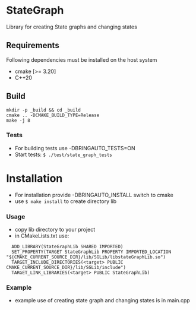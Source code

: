 # StateGraph
Library for creating State graphs and changing states

## Requirements

Following dependencies must be installed on the host system

- cmake [>= 3.20]
- C++20

## Build

```
mkdir -p _build && cd _build
cmake .. -DCMAKE_BUILD_TYPE=Release
make -j 8
```

### Tests
- For building tests use -DBRINGAUTO_TESTS=ON 
- Start tests: `$ ./test/state_graph_tests`

# Installation
- For installation provide -DBRINGAUTO_INSTALL switch to cmake
- use `$ make install` to create directory lib

### Usage
- copy lib directory to your project
- in CMakeLists.txt use:
```
  ADD_LIBRARY(StateGraphLib SHARED IMPORTED)
  SET_PROPERTY(TARGET StateGraphLib PROPERTY IMPORTED_LOCATION "${CMAKE_CURRENT_SOURCE_DIR}/lib/SGLib/libstateGraphLib.so")
  TARGET_INCLUDE_DIRECTORIES(<target> PUBLIC CMAKE_CURRENT_SOURCE_DIR}/lib/SGLib/include")
  TARGET_LINK_LIBRARIES(<target> PUBLIC StateGraphLib)
  ```

### Example
- example use of creating state graph and changing states is in main.cpp